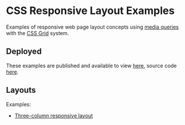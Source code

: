 # CSS Responsive Layout Examples

Examples of responsive web page layout concepts using [media queries](https://developer.mozilla.org/en-US/docs/Web/CSS/Media_Queries/Using_media_queries) with the [CSS Grid](https://developer.mozilla.org/en-US/docs/Web/CSS/CSS_Grid_Layout) system.

## Deployed

These examples are published and available to view [here](https://nyu-web-design.github.io/responsive-layout-examples/three-column-layout), source code [here](https://github.com/nyu-web-design/responsive-layout-examples).

## Layouts

Examples:

- [Three-column responsive layout](./three-column-layout)
